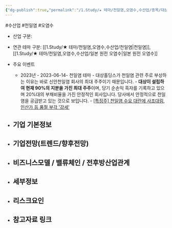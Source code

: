 ```yaml
---
{"dg-publish":true,"permalink":"/1.Study/★ 테마/천일염,오염수,수산업/종목/대상홀딩스우/","created":"2024-11-20T21:02:29.966+09:00","updated":"2025-06-03T20:07:22.279+09:00"}
---
```


#수산업 #천일염 #오염수 



- 산업 구분: 



- 연관 테마 구분: [[1.Study/★ 테마/천일염,오염수,수산업/천일염\|천일염]], [[1.Study/★ 테마/천일염,오염수,수산업/일본 원전 오염수\|일본 원전 오염수]]



- 주요 이벤트
	- 2023년
			- 2023-06-14- 천일염 테마
				- 대상홀딩스가 천일염 관련 주로 부상하는 이유는 바로 신안천일염 회사의 최대 주주이기 때문입니다.
				- **대상이 설립하여 현재 90%의 지분을 가진 최대 주주**이며, 당기 순손익 흑자를 기록하고 있으며 20%대의 부채비율을 가진 안정적인 회사입니다. 당사에서 안정적으로 천일염을 공급받고 있는 것으로 보입니다.
				- [[특징주] 천일염 수요 대란에 사조대림, 인산가 등 품절 부각 '강세'](https://www.inews24.com/view/1602656)




- 기업 기본정보
	- 





 - 기업전망(트렌드/향후전망)
	- 





- 비즈니스모델 / 밸류체인 / 전후방산업관계
	- 





- 세부정보
	- 





- 리스크요인
	- 




- 참고자료 링크
	- 